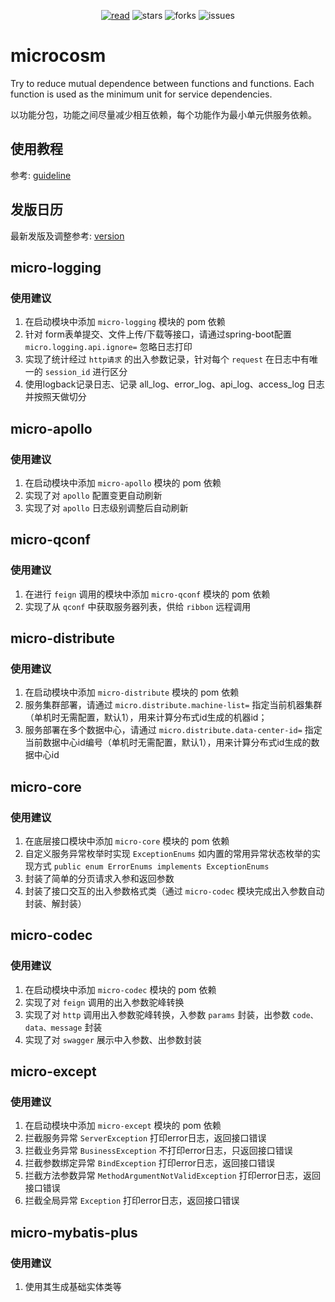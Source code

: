 <div align="center">  
    <p>
        <a href="https://tf2jaguar.github.io"><img src="https://badgen.net/badge/tf2jaguar/read?icon=sourcegraph&color=4ab8a1" alt="read" /></a>
        <img src="https://badgen.net/github/stars/tf2jaguar/microcosm?icon=github&color=4ab8a1" alt="stars" />
        <img src="https://badgen.net/github/forks/tf2jaguar/microcosm?icon=github&color=4ab8a1" alt="forks" />
        <img src="https://badgen.net/github/open-issues/tf2jaguar/microcosm?icon=github" alt="issues" />
    </p>
</div>

# microcosm

Try to reduce mutual dependence between functions and functions. Each function is used as the minimum unit for service dependencies.

以功能分包，功能之间尽量减少相互依赖，每个功能作为最小单元供服务依赖。

## 使用教程

参考: [guideline](GUIDELINE.md)

## 发版日历

最新发版及调整参考: [version](VERSION.md)


## micro-logging

### 使用建议

1. 在启动模块中添加 `micro-logging` 模块的 pom 依赖
2. 针对 form表单提交、文件上传/下载等接口，请通过spring-boot配置 `micro.logging.api.ignore=` 忽略日志打印
3. 实现了统计经过 `http请求` 的出入参数记录，针对每个 `request` 在日志中有唯一的 `session_id` 进行区分
4. 使用logback记录日志、记录 all_log、error_log、api_log、access_log 日志并按照天做切分

## micro-apollo

### 使用建议

1. 在启动模块中添加 `micro-apollo` 模块的 pom 依赖
2. 实现了对 `apollo` 配置变更自动刷新
3. 实现了对 `apollo` 日志级别调整后自动刷新

## micro-qconf

### 使用建议

1. 在进行 `feign` 调用的模块中添加 `micro-qconf` 模块的 pom 依赖
2. 实现了从 `qconf` 中获取服务器列表，供给 `ribbon` 远程调用

## micro-distribute

### 使用建议

1. 在启动模块中添加 `micro-distribute` 模块的 pom 依赖
2. 服务集群部署，请通过 `micro.distribute.machine-list=` 指定当前机器集群（单机时无需配置，默认1），用来计算分布式id生成的机器id；
3. 服务部署在多个数据中心，请通过 `micro.distribute.data-center-id=` 指定当前数据中心id编号（单机时无需配置，默认1），用来计算分布式id生成的数据中心id

## micro-core

### 使用建议

1. 在底层接口模块中添加 `micro-core` 模块的 pom 依赖
2. 自定义服务异常枚举时实现 `ExceptionEnums` 如内置的常用异常状态枚举的实现方式 `public enum ErrorEnums implements ExceptionEnums`
3. 封装了简单的分页请求入参和返回参数
4. 封装了接口交互的出入参数格式类（通过 `micro-codec` 模块完成出入参数自动封装、解封装）

## micro-codec

### 使用建议

1. 在启动模块中添加 `micro-codec` 模块的 pom 依赖
2. 实现了对 `feign` 调用的出入参数驼峰转换
3. 实现了对 `http` 调用出入参数驼峰转换，入参数 `params` 封装，出参数 `code、data、message` 封装
4. 实现了对 `swagger` 展示中入参数、出参数封装

## micro-except

### 使用建议

1. 在启动模块中添加 `micro-except` 模块的 pom 依赖
2. 拦截服务异常 `ServerException` 打印error日志，返回接口错误
3. 拦截业务异常 `BusinessException` 不打印error日志，只返回接口错误
4. 拦截参数绑定异常 `BindException` 打印error日志，返回接口错误
5. 拦截方法参数异常 `MethodArgumentNotValidException` 打印error日志，返回接口错误
6. 拦截全局异常 `Exception` 打印error日志，返回接口错误

## micro-mybatis-plus

### 使用建议

1. 使用其生成基础实体类等
